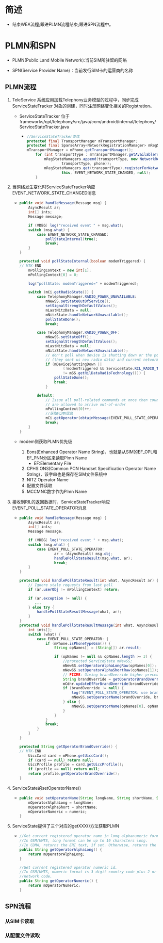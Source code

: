 # 简述

- 结束WEA流程;跟进PLMN流程结束;跟进SPN流程中。

# PLMN和SPN

- PLMN(Public Land Mobile Network):当前SIM所驻留的网络

- SPN(Service Provider Name)：当前发行SIM卡的运营商的名称

## PLMN流程

1. TeleService 系统应用加载Telephony业务模型的过程中，同步完成 ServiceStateTracker 对象的创建，同时注册网络变化相关的Registration。

   - ServiceStateTracker 位于frameworks/opt/telephony/src/java/com/android/internal/telephony/ServiceStateTracker.java

     - ```java
       //ServiceStateTracker类体
       protected final TransportManager mTransportManager;
       protected final SparseArray<NetworkRegistrationManager> mRegStateManagers = new SparseArray<>();
       mTransportManager = mPhone.getTransportManager();
           for (int transportType : mTransportManager.getAvailableTransports()) {
               mRegStateManagers.append(transportType, new NetworkRegistrationManager(
                       transportType, phone));
               mRegStateManagers.get(transportType).registerForNetworkRegistrationInfoChanged(
                       this, EVENT_NETWORK_STATE_CHANGED, null);
           }
       ```

2. 当网络发生变化时ServiceStateTracker响应EVENT_NETWORK_STATE_CHANGED消息

   - ```java
     public void handleMessage(Message msg) {
         AsyncResult ar;
         int[] ints;
         Message message;
     
         if (VDBG) log("received event " + msg.what);
         switch (msg.what) {
             case EVENT_NETWORK_STATE_CHANGED:
                 pollStateInternal(true);
                 break;
         }
     }
     
     protected void pollStateInternal(boolean modemTriggered) {
     // MTK-END
         mPollingContext = new int[1];
         mPollingContext[0] = 0;
     
         log("pollState: modemTriggered=" + modemTriggered);
     
         switch (mCi.getRadioState()) {
             case TelephonyManager.RADIO_POWER_UNAVAILABLE:
                 mNewSS.setStateOutOfService();
                 setSignalStrengthDefaultValues();
                 mLastNitzData = null;
                 mNitzState.handleNetworkUnavailable();
                 pollStateDone();
                 break;
     
             case TelephonyManager.RADIO_POWER_OFF:
                 mNewSS.setStateOff();
                 setSignalStrengthDefaultValues();
                 mLastNitzData = null;
                 mNitzState.handleNetworkUnavailable();
                 // don't poll when device is shutting down or the poll was not modemTrigged
                 // (they sent us new radio data) and current network is not IWLAN
                 if (mDeviceShuttingDown ||
                         (!modemTriggered && ServiceState.RIL_RADIO_TECHNOLOGY_IWLAN
                         != mSS.getRilDataRadioTechnology())) {
                     pollStateDone();
                     break;
                 }
     
             default:
                 // Issue all poll-related commands at once then count down the responses, which
                 // are allowed to arrive out-of-order
                 mPollingContext[0]++;
                 //获取PLMN信息
                 mCi.getOperator(obtainMessage(EVENT_POLL_STATE_OPERATOR, mPollingContext));
                 break;
         }
     }
     ```

   - modem侧获取PLMN优先级

     1. Eons(Enhanced Operator Name String)，也就是从SIM的EF_OPL和EF_PNN分区来读取Plmn Name
        - EF:Elementary File
     2. CPHS ONS(Common PCN Handset Specification Operator Name String)，该字串也是保存在SIM文件系统中
     3. NITZ Operator Name
     4. 配置文件读取
     5. MCCMNC数字作为Plmn Name

3. 接收到RIL的返回数据时，ServiceStateTracker响应EVENT_POLL_STATE_OPERATOR消息

   - ```java
     public void handleMessage(Message msg) {
         AsyncResult ar;
         int[] ints;
         Message message;
     
         if (VDBG) log("received event " + msg.what);
         switch (msg.what) {
             case EVENT_POLL_STATE_OPERATOR:
                     ar = (AsyncResult) msg.obj;
                     handlePollStateResult(msg.what, ar);
                     break;
         }
     }
     
     protected void handlePollStateResult(int what, AsyncResult ar) {
         // Ignore stale requests from last poll
         if (ar.userObj != mPollingContext) return;
     
         if (ar.exception != null) {
            ...
         } else try {
             handlePollStateResultMessage(what, ar);
         }
     }
     protected void handlePollStateResultMessage(int what, AsyncResult ar) {
         int ints[];
         switch (what) {
             case EVENT_POLL_STATE_OPERATOR: {
                 if (mPhone.isPhoneTypeGsm()) {
                     String opNames[] = (String[]) ar.result;
     
                     if (opNames != null && opNames.length >= 3) {
                         //protected ServiceState mNewSS;
                         mNewSS.setOperatorAlphaLongRaw(opNames[0]);
                         mNewSS.setOperatorAlphaShortRaw(opNames[1]);
                         // FIXME: Giving brandOverride higher precedence, is this desired?
                         String brandOverride = getOperatorBrandOverride();
                         mCdnr.updateEfForBrandOverride(brandOverride);
                         if (brandOverride != null) {
                             log("EVENT_POLL_STATE_OPERATOR: use brandOverride=" + brandOverride);
                             mNewSS.setOperatorName(brandOverride, brandOverride, opNames[2]);
                         } else {
                             mNewSS.setOperatorName(opNames[0], opNames[1], opNames[2]);
                         }
                     }
                 } 
                 break;
             }
         }
     }
     
     protected String getOperatorBrandOverride() {
     // MTK-END
         UiccCard card = mPhone.getUiccCard();
         if (card == null) return null;
         UiccProfile profile = card.getUiccProfile();
         if (profile == null) return null;
         return profile.getOperatorBrandOverride();
     }
     ```

4. ServiceState的setOperatorName()

   - ```java
     public void setOperatorName(String longName, String shortName, String numeric) {
         mOperatorAlphaLong = longName;
         mOperatorAlphaShort = shortName;
         mOperatorNumeric = numeric;
     }
     ```

5. ServiceState提供了三个对应的getXXX()方法获取PLMN

   - ```java
     //Get current registered operator name in long alphanumeric format.
     //In GSM/UMTS, long format can be up to 16 characters long.
     //In CDMA, returns the ERI text, if set. Otherwise, returns the ONS.
     public String getOperatorAlphaLong() {
         return mOperatorAlphaLong;
     }
     
     //Get current registered operator numeric id.
     //In GSM/UMTS, numeric format is 3 digit country code plus 2 or 3 digit
     //network code.
     public String getOperatorNumeric() {
         return mOperatorNumeric;
     }
     ```

## SPN流程

### 从SIM卡读取

### 从配置文件读取